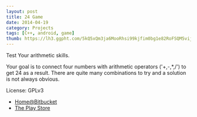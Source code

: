 ```yaml
---
layout: post
title: 24 Game
date: 2014-04-19
category: Projects
tags: [C++, android, game]
thumb: https://lh3.ggpht.com/5kQ5xQm3ja6MooRhsi99kjfim0bg1e82RoFSQM5vijtjyK8yr-TAQ9qP7KmqyY6J9Qo=w300
---
```


Test Your arithmetic skills.

Your goal is to connect four numbers with
arithmetic operators ('+,-,*,/') to get 24 as a result. There are quite many
combinations to try and a solution is not always obvious.

License: GPLv3

* [Home@Bitbucket](https://bitbucket.org/przemekr/24game)
* [The Play Store](https://play.google.com/store/apps/details?id=se.traffar.a24game)
